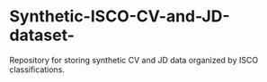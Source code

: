 # Synthetic-ISCO-CV-and-JD-dataset-
Repository for storing synthetic CV and JD data organized by ISCO classifications.
